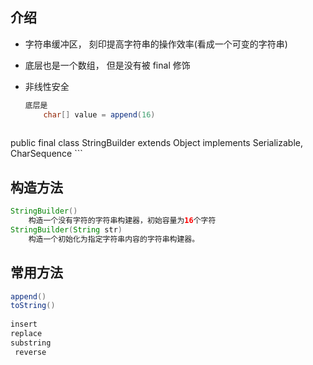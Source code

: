## 介绍

* 字符串缓冲区， 刻印提高字符串的操作效率(看成一个可变的字符串)

* 底层也是一个数组， 但是没有被 final 修饰

* 非线性安全

    ```java
    底层是
        char[] value = append(16)
        
    ```

public final class StringBuilder
    extends Object
    implements Serializable, CharSequence
    ```
    
    

## 构造方法

```java
StringBuilder() 
	构造一个没有字符的字符串构建器，初始容量为16个字符
StringBuilder(String str) 
	构造一个初始化为指定字符串内容的字符串构建器。 
```

## 常用方法

```java
append()
toString()
    
insert
replace
substring
 reverse
```

